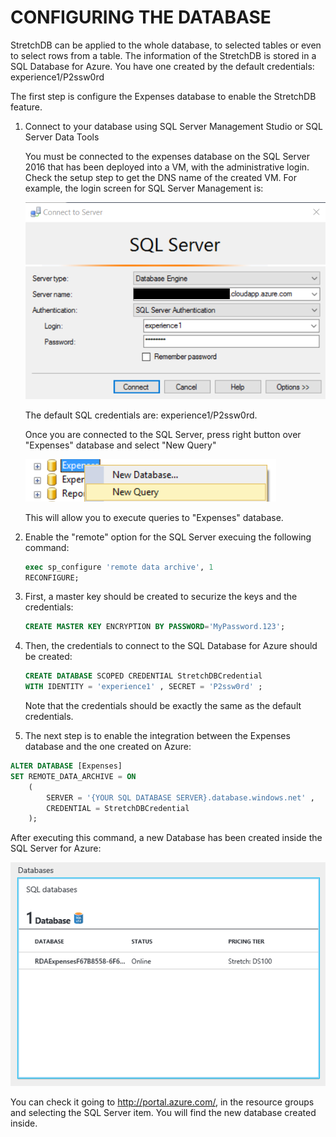 <page title="Configuring the database"/>

CONFIGURING THE DATABASE
====

StretchDB can be applied to the whole database, to selected tables or even to select rows from a table. The information of the StretchDB is stored in a SQL Database for Azure. You have one created by the default credentials: experience1/P2ssw0rd

The first step is configure the Expenses database to enable the StretchDB feature.

1. Connect to your database using SQL Server Management Studio or SQL Server Data Tools

    You must be connected to the expenses database on the SQL Server 2016 that has been deployed into a VM, with the administrative login. Check the setup step to get the DNS name of the created VM. For example, the login screen for SQL Server Management is:

     ![](img/ssms.1.png)

    The default SQL credentials are: experience1/P2ssw0rd.

    Once you are connected to the SQL Server, press right button over "Expenses" database and select "New Query"

     ![](img/ssms.2.png)

    This will allow you to execute queries to "Expenses" database.

2. Enable the "remote" option for the SQL Server execuing the following command:  

    ```sql
    exec sp_configure 'remote data archive', 1
    RECONFIGURE;
    ```

3. First, a master key should be created to securize the keys and the credentials:  

    ```sql
    CREATE MASTER KEY ENCRYPTION BY PASSWORD='MyPassword.123'; 
    ```

4. Then, the credentials to connect to the SQL Database for Azure should be created:  
    
    ```sql
    CREATE DATABASE SCOPED CREDENTIAL StretchDBCredential 
    WITH IDENTITY = 'experience1' , SECRET = 'P2ssw0rd' ;
    ```

    Note that the credentials should be exactly the same as the default credentials.

5. The next step is to enable the integration between the Expenses database and the one created on Azure:  

```sql
ALTER DATABASE [Expenses]
SET REMOTE_DATA_ARCHIVE = ON  
    (  
        SERVER = '{YOUR SQL DATABASE SERVER}.database.windows.net' ,  
        CREDENTIAL = StretchDBCredential 
    );
```

After executing this command, a new Database has been created inside the SQL Server for Azure:

![](img/1.png)

You can check it going to http://portal.azure.com/, in the resource groups and selecting the SQL Server item. You will find the new database created inside.